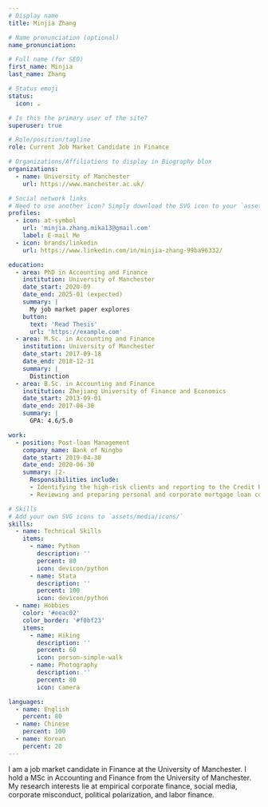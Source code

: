 ```yaml
---
# Display name
title: Minjia Zhang

# Name pronunciation (optional)
name_pronunciation:

# Full name (for SEO)
first_name: Minjia
last_name: Zhang

# Status emoji
status:
  icon: ☕️

# Is this the primary user of the site?
superuser: true

# Role/position/tagline
role: Current Job Market Candidate in Finance

# Organizations/Affiliations to display in Biography blox
organizations:
  - name: University of Manchester
    url: https://www.manchester.ac.uk/

# Social network links
# Need to use another icon? Simply download the SVG icon to your `assets/media/icons/` folder.
profiles:
  - icon: at-symbol
    url: 'minjia.zhang.mika13@gmail.com'
    label: E-mail Me
  - icon: brands/linkedin
    url: https://www.linkedin.com/in/minjia-zhang-99ba96332/

education:
  - area: PhD in Accounting and Finance
    institution: University of Manchester
    date_start: 2020-09
    date_end: 2025-01 (expected)
    summary: |
      My job market paper explores 
    button:
      text: 'Read Thesis'
      url: 'https://example.com'
  - area: M.Sc. in Accounting and Finance
    institution: University of Manchester
    date_start: 2017-09-18
    date_end: 2018-12-31
    summary: |
      Distinction
  - area: B.Sc. in Accounting and Finance
    institution: Zhejiang University of Finance and Economics
    date_start: 2013-09-01
    date_end: 2017-06-30
    summary: |
      GPA: 4.6/5.0

work:
  - position: Post-loan Management
    company_name: Bank of Ningbo
    date_start: 2019-04-30
    date_end: 2020-06-30
    summary: |2-
      Responsibilities include:
      - Identifying the high-risk clients and reporting to the Credit Risk Department timely.
      - Reviewing and preparing personal and corporate mortgage loan contracts in the internal system. 

# Skills
# Add your own SVG icons to `assets/media/icons/`
skills:
  - name: Technical Skills
    items:
      - name: Python
        description: ''
        percent: 80
        icon: devicon/python
      - name: Stata
        description: ''
        percent: 100
        icon: devicon/python
  - name: Hobbies
    color: '#eeac02'
    color_border: '#f0bf23'
    items:
      - name: Hiking
        description: ''
        percent: 60
        icon: person-simple-walk
      - name: Photography
        description: ''
        percent: 80
        icon: camera

languages:
  - name: English
    percent: 80
  - name: Chinese
    percent: 100
  - name: Korean
    percent: 20
---
```


I am a job market candidate in Finance at the University of Manchester. I hold a MSc in Accounting and Finance from the University of Manchester. My research interests lie at empirical corporate finance, social media, corporate misconduct, political polarization, and labor finance.
